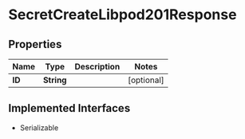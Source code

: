 

# SecretCreateLibpod201Response


## Properties

| Name | Type | Description | Notes |
|------------ | ------------- | ------------- | -------------|
|**ID** | **String** |  |  [optional] |


## Implemented Interfaces

* Serializable


